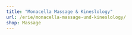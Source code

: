 ```yaml
---
title: "Monacella Massage & Kineslology"
url: /erie/monacella-massage-und-kineslology/
shop: Massage
---
```

